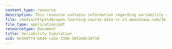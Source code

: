 ```yaml
---
content_type: resource
description: This resource contains information regarding variability simulation.
file: /media/https%3A/open-learning-course-data-rc.s3.amazonaws.com/16-660j-introduction-to-lean-six-sigma-methods-january-iap-2012/6e340ff4b644ca3e338b5053e0c10710_MIT16_660JIAP12_3-2.pdf
file_type: application/pdf
resourcetype: Document
title: Variability Simulation
uid: 6e340ff4-b644-ca3e-338b-5053e0c10710
---
```

